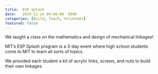 ```yaml
---
title:  ESP Splash
date:   2019-11-24 09:00:00 -0500
categories: [Build, Teach, Volunteer]
featured: false
---
```


We taught a class on the mathematics and design of mechanical linkages!

MIT’s ESP Splash program is a 3-day event where high school students come to MIT to learn all sorts of topics.

We provided each student a kit of acrylic links, screws, and nuts to build their own linkages.
